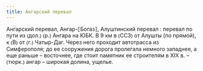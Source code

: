 ```yaml
---
title: Ангарский перевал
---
```


Ангарский перевал, Ангар-⟦Богаз⟧, Алуштинский перевал
: перевал по пути из ⦅дол.⦆ ⦅р.⦆ Ангара на ЮБК. В 9 км в ⦅ССЗ⦆ от Алушты (по прямой), к ⦅В⦆ от ⦅г.⦆ Чатыр-Даг. Через него проходит автотрасса из Симферополя; до ее сооружения дорога пролегала немного западнее, а еще раньше – восточнее, где стоит памятник ее строителям в XIX в. – ⦅тюрк.⦆ ангар – широкая долина, ущелье.
